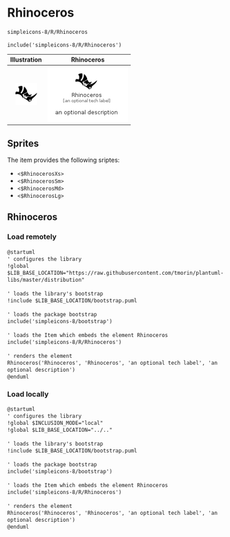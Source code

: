 # Rhinoceros


```text
simpleicons-8/R/Rhinoceros
```

```text
include('simpleicons-8/R/Rhinoceros')
```



| Illustration | Rhinoceros |
| :---: | :---: |
| ![illustration for Illustration](../../simpleicons-8/R/Rhinoceros.png) | ![illustration for Rhinoceros](../../simpleicons-8/R/Rhinoceros.Local.png) |



## Sprites
The item provides the following sriptes:

- `<$RhinocerosXs>`
- `<$RhinocerosSm>`
- `<$RhinocerosMd>`
- `<$RhinocerosLg>`





## Rhinoceros

### Load remotely
```plantuml
@startuml
' configures the library
!global $LIB_BASE_LOCATION="https://raw.githubusercontent.com/tmorin/plantuml-libs/master/distribution"

' loads the library's bootstrap
!include $LIB_BASE_LOCATION/bootstrap.puml

' loads the package bootstrap
include('simpleicons-8/bootstrap')

' loads the Item which embeds the element Rhinoceros
include('simpleicons-8/R/Rhinoceros')

' renders the element
Rhinoceros('Rhinoceros', 'Rhinoceros', 'an optional tech label', 'an optional description')
@enduml
```

### Load locally
```plantuml
@startuml
' configures the library
!global $INCLUSION_MODE="local"
!global $LIB_BASE_LOCATION="../.."

' loads the library's bootstrap
!include $LIB_BASE_LOCATION/bootstrap.puml

' loads the package bootstrap
include('simpleicons-8/bootstrap')

' loads the Item which embeds the element Rhinoceros
include('simpleicons-8/R/Rhinoceros')

' renders the element
Rhinoceros('Rhinoceros', 'Rhinoceros', 'an optional tech label', 'an optional description')
@enduml
```

